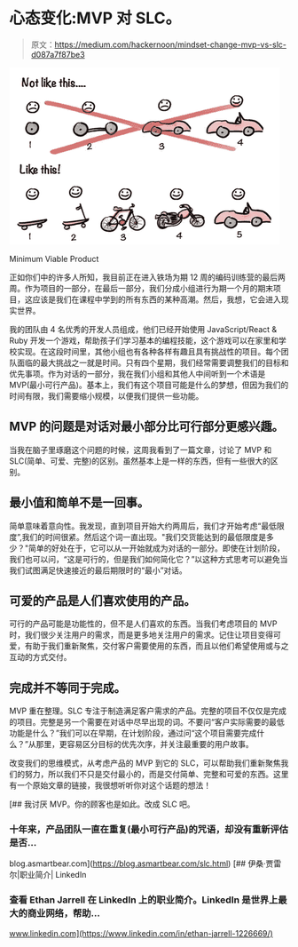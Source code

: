 # 心态变化:MVP 对 SLC。

> 原文：<https://medium.com/hackernoon/mindset-change-mvp-vs-slc-d087a7f87be3>

![](img/cae3474a26a9c77aea40135a8d67e88f.png)

Minimum Viable Product

正如你们中的许多人所知，我目前正在进入铁场为期 12 周的编码训练营的最后两周。作为项目的一部分，在最后一部分，我们分成小组进行为期一个月的期末项目，这应该是我们在课程中学到的所有东西的某种高潮。然后，我想，它会进入现实世界。

我的团队由 4 名优秀的开发人员组成，他们已经开始使用 JavaScript/React & Ruby 开发一个游戏，帮助孩子们学习基本的编程技能，这个游戏可以在家里和学校实现。在这段时间里，其他小组也有各种各样有趣且具有挑战性的项目。每个团队面临的最大挑战之一就是时间。只有四个星期，我们经常需要调整我们的目标和优先事项。作为对话的一部分，我在我们小组和其他人中间听到一个术语是 MVP(最小可行产品)。基本上，我们有这个项目可能是什么的梦想，但因为我们的时间有限，我们需要缩小规模，以便我们提供一些功能。

## MVP 的问题是对话对最小部分比可行部分更感兴趣。

当我在脑子里琢磨这个问题的时候，这周我看到了一篇文章，讨论了 MVP 和 SLC(简单、可爱、完整)的区别。虽然基本上是一样的东西，但有一些很大的区别。

## 最小值和简单不是一回事。

简单意味着意向性。我发现，直到项目开始大约两周后，我们才开始考虑“最低限度”,我们的时间很紧。然后这个词一直出现。"我们交货能达到的最低限度是多少？"简单的好处在于，它可以从一开始就成为对话的一部分。即使在计划阶段，我们也可以问，“这是可行的，但是我们如何简化它？”以这种方式思考可以避免当我们试图满足快速接近的最后期限时的“最小”对话。

## 可爱的产品是人们喜欢使用的产品。

可行的产品可能是功能性的，但不是人们喜欢的东西。当我们考虑项目的 MVP 时，我们很少关注用户的需求，而是更多地关注用户的需求。记住让项目变得可爱，有助于我们重新聚焦，交付客户需要使用的东西，而且以他们希望使用或与之互动的方式交付。

## 完成并不等同于完成。

MVP 重在整理。SLC 专注于制造满足客户需求的产品。完整的项目不仅仅是完成的项目。完整是另一个需要在对话中尽早出现的词。不要问“客户实际需要的最低功能是什么？”我们可以在早期，在计划阶段，通过问“这个项目需要完成什么？”从那里，更容易区分目标的优先次序，并关注最重要的用户故事。

改变我们的思维模式，从考虑产品的 MVP 到它的 SLC，可以帮助我们重新聚焦我们的努力，所以我们不只是交付最小的，而是交付简单、完整和可爱的东西。这里有一个原始文章的链接，我很想听听你对这个话题的想法！

[](https://blog.asmartbear.com/slc.html) [## 我讨厌 MVP。你的顾客也是如此。改成 SLC 吧。

### 十年来，产品团队一直在重复(最小可行产品)的咒语，却没有重新评估是否…

blog.asmartbear.com](https://blog.asmartbear.com/slc.html) [](https://www.linkedin.com/in/ethan-jarrell-1226669/) [## 伊桑·贾雷尔|职业简介| LinkedIn

### 查看 Ethan Jarrell 在 LinkedIn 上的职业简介。LinkedIn 是世界上最大的商业网络，帮助…

www.linkedin.com](https://www.linkedin.com/in/ethan-jarrell-1226669/)